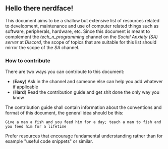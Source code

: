 ## Hello there nerdface!

This document aims to be a shallow but extensive list of resources related to development, maintenance and use of computer related things such as software, peripherals, hardware, etc. Since this document is meant to complement the _tech_n_programming_ channel on the _Social Anxiety (SA) server_ at _Discord_, the scope of topics that are suitable for this list should mirror the scope of the _SA_ channel. 

### How to contribute
There are two ways you can contribute to this document:
 - (**Easy**) Ask in the channel and someone else can help you add whatever if applicable
 - (**Hard**) Read the contribution guide and get shit done the only way you know
 
The contribution guide shall contain information about the conventions and format of this document, the general idea should be this:

``` 
Give a man a fish and you feed him for a day; teach a man to fish and you feed him for a lifetime
```
Prefer resources that encourage fundamental understanding rather than for example "useful code snippets" or similar.
